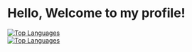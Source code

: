 # Hello, Welcome to my profile!

<div class="flex flex-col items-center p-6 bg-[#1E293B] rounded-2xl shadow-lg max-w-sm mx-auto">
  <a href="https://github.com/SteveTheAnimator" class="flex items-center justify-center mb-4">
    <img src="https://github-readme-stats.vercel.app/api?username=SteveTheAnimator&rank_icon=github&langs_count=10&title_color=#38BDF8&text_color=ffffff&icon_color=#38BDF8&bg_color=1c1917&hide_border=true&locale=en&custom_title=Top%20Languages" alt="Top Languages" class="rounded-xl shadow-md" />
    
<div class="flex flex-col items-center p-6 bg-[#1E293B] rounded-2xl shadow-lg max-w-sm mx-auto">
  <a href="https://github.com/SteveTheAnimator" class="flex items-center justify-center mb-4">
    <img src="https://github-readme-stats.vercel.app/api/top-langs/?username=SteveTheAnimator&layout=donut&langs_count=10&title_color=#38BDF8&text_color=ffffff&icon_color=#38BDF8&bg_color=1c1917&hide_border=true&locale=en&custom_title=Top%20Languages" alt="Top Languages" class="rounded-xl shadow-md" />

